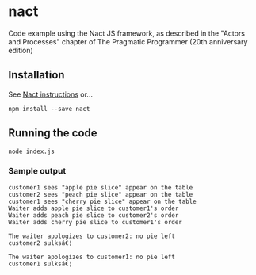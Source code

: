 # nact
Code example using the Nact JS framework, as described in the "Actors and Processes" chapter of The Pragmatic Programmer (20th anniversary edition)

## Installation

See [Nact instructions](https://nact.xyz/en_uk/lesson/javascript/getting-started) or...

```
npm install --save nact
```

## Running the code

```
node index.js
```
### Sample output

```
customer1 sees "apple pie slice" appear on the table
customer2 sees "peach pie slice" appear on the table
customer1 sees "cherry pie slice" appear on the table
Waiter adds apple pie slice to customer1's order
Waiter adds peach pie slice to customer2's order
Waiter adds cherry pie slice to customer1's order

The waiter apologizes to customer2: no pie left
customer2 sulksâ€¦

The waiter apologizes to customer1: no pie left
customer1 sulksâ€¦
```
